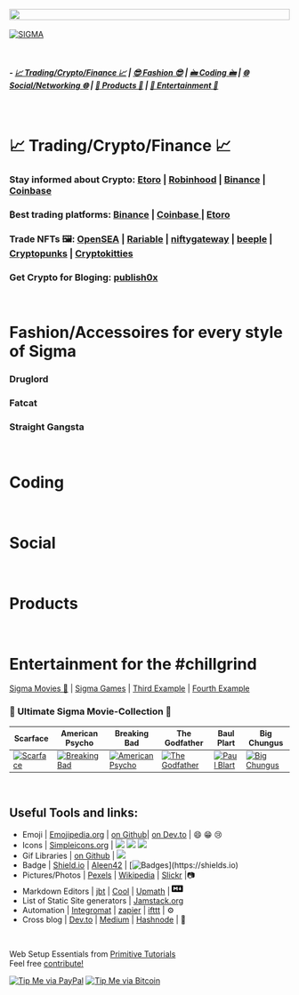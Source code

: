 <a > <img width ='100%'  height ='20px' src ='https://upload.wikimedia.org/wikipedia/commons/b/bf/GradientPurpleBlue.png'> 

[![SIGMA](https://raw.githubusercontent.com/prim4t/sigma-essentials/main/sigma2.gif)](https://prim4t.github.io/sigma-essentials) 

<a > <img width ='100%'  height ='5px' src ='https://upload.wikimedia.org/wikipedia/commons/b/bf/GradientPurpleBlue.png'> 

<a name="home"></a>
##### - [ 📈 Trading/Crypto/Finance 📈](#trading) | [😎 Fashion 😎](#fashion) | [🖮 Coding 🖮](#coding) | [🌐 Social/Networking 🌐](#social) | [🛒 Products 🛒](#products) | [🍿 Entertainment 🍿](#entertainment)

<a > <img width ='100%'  height ='5px' src ='https://upload.wikimedia.org/wikipedia/commons/b/bf/GradientPurpleBlue.png'> 



<a name="trading"></a>
#  📈 Trading/Crypto/Finance 📈

### Stay informed about Crypto: [Etoro](https://etoro.tw/3y1cWtA) | [Robinhood](#section) | [Binance](https://accounts.binance.com/en/register?ref=122687436) | [Coinbase ](https://www.coinbase.com/join/prim4t_i)

### ₿est trading platforms: [Binance](https://accounts.binance.com/en/register?ref=122687436) | [Coinbase ](https://www.coinbase.com/join/prim4t_i) |  [Etoro](https://etoro.tw/3y1cWtA) 


### Trade NFTs 🖼️: [OpenSEA](https://opensea.io?ref=0xd39D5362929DA4E3148dc8a44652094B6c1439bd) | [Rariable](https://rarible.com/) | [niftygateway](https://niftygateway.com/marketplace) | [beeple](https://niftygateway.com/marketplace) | [Cryptopunks](https://opensea.io/collection/cryptopunks?ref=0xd39D5362929DA4E3148dc8a44652094B6c1439bd) | [Cryptokitties](https://opensea.io/assets/cryptokitties?ref=0xd39D5362929DA4E3148dc8a44652094B6c1439bd) 

### Get Crypto for Bloging: [publish0x](https://www.publish0x.com/?a=YRdGv617bD) 


<a > <img width ='100%'  height ='5px' src ='https://upload.wikimedia.org/wikipedia/commons/b/bf/GradientPurpleBlue.png'> 
<a name="fashion"></a>
# Fashion/Accessoires for every style of Sigma

### Druglord

### Fatcat

### Straight Gangsta


<a > <img width ='100%'  height ='5px' src ='https://upload.wikimedia.org/wikipedia/commons/b/bf/GradientPurpleBlue.png'> 
<a name="coding"></a>
# Coding

<a > <img width ='100%'  height ='5px' src ='https://upload.wikimedia.org/wikipedia/commons/b/bf/GradientPurpleBlue.png'> 
<a name="social"></a>
# Social

<a > <img width ='100%'  height ='5px' src ='https://upload.wikimedia.org/wikipedia/commons/b/bf/GradientPurpleBlue.png'> 
<a name="products"></a>
# Products





<a > <img width ='100%'  height ='5px' src ='https://upload.wikimedia.org/wikipedia/commons/b/bf/GradientPurpleBlue.png'> 
<a name="entertainment"></a>
# Entertainment for the #chillgrind
[Sigma Movies 🍿](#example) | [Sigma Games](#section) | [Third Example](#third-example) | [Fourth Example](#Register-Domain)

### 🍿 Ultimate Sigma  Movie-Collection 🍿 

| Scarface | American Psycho |  Breaking Bad | The Godfather  | Baul Plart | Big Chungus | 
| --- |  --- | --- | --- | --- |--- |
| [![Scarface](https://m.media-amazon.com/images/M/MV5BNjdjNGQ4NDEtNTEwYS00MTgxLTliYzQtYzE2ZDRiZjFhZmNlXkEyXkFqcGdeQXVyNjU0OTQ0OTY@._V1_UX140_CR0,0,140,209_AL_.jpg)](https://www.imdb.com/title/tt0086250/?ref_=ttls_li_tt) | [![Breaking Bad](https://m.media-amazon.com/images/M/MV5BMjhiMzgxZTctNDc1Ni00OTIxLTlhMTYtZTA3ZWFkODRkNmE2XkEyXkFqcGdeQXVyNzkwMjQ5NzM@._V1_UY209_CR5,0,140,209_AL_.jpg)](https://www.imdb.com/title/tt0903747/?ref_=ttls_li_tt) | [![American Psycho](https://m.media-amazon.com/images/M/MV5BZTM2ZGJmNjQtN2UyOS00NjcxLWFjMDktMDE2NzMyNTZlZTBiXkEyXkFqcGdeQXVyNzkwMjQ5NzM@._V1_UY209_CR0,0,140,209_AL_.jpg)](https://www.imdb.com/title/tt0144084/?ref_=ttls_li_tt) | [![The Godfather](https://m.media-amazon.com/images/M/MV5BM2MyNjYxNmUtYTAwNi00MTYxLWJmNWYtYzZlODY3ZTk3OTFlXkEyXkFqcGdeQXVyNzkwMjQ5NzM@._V1_UY209_CR3,0,140,209_AL_.jpg)](https://www.imdb.com/title/tt0068646/?ref_=ttls_li_tt) | [![Paul Blart](https://m.media-amazon.com/images/M/MV5BMTM2NzA1MzE1NF5BMl5BanBnXkFtZTcwOTYyNDIzMg@@._V1_UY209_CR0,0,140,209_AL_.jpg)](https://www.imdb.com/title/tt1114740/?ref_=ttls_li_tt) | [![Big Chungus](https://m.media-amazon.com/images/M/MV5BNTUzNjZiODItNmE5MC00YmJkLWE4MGUtODY4NDg4NjBhZDk2XkEyXkFqcGdeQXVyODE1MDMxNTc@._V1_UY209_CR2,0,140,209_AL_.jpg)](https://www.imdb.com/title/tt11266954/?ref_=ttls_li_tt) |









<a > <img width ='100%'  height ='5px' src ='https://upload.wikimedia.org/wikipedia/commons/b/bf/GradientPurpleBlue.png'> 
## Useful Tools and links:


- Emoji | [Emojipedia.org](https://emojipedia.org/) | [on Github](https://gist.github.com/rxaviers/7360908)| [on Dev.to](https://dev.to/nikolab/complete-list-of-github-markdown-emoji-markup-5aia) | :smile: :grin: :cry:
- Icons | [Simpleicons.org](https://simpleicons.org/?q=netl) |  <a> <img width ='20px' src ='https://raw.githubusercontent.com/rahulbanerjee26/githubAboutMeGenerator/main/icons/reactjs.svg'> </a>
<a> <img width ='20px' src ='https://raw.githubusercontent.com/rahulbanerjee26/githubAboutMeGenerator/main/icons/javascript.svg'> </a>
 <a> <img width ='20px' src ='https://raw.githubusercontent.com/rahulbanerjee26/githubAboutMeGenerator/main/icons/python.svg'> </a> 
- Gif Libraries | [on Github](https://gifs.joelglovier.com/) | <a> <img src = "https://raw.githubusercontent.com/MartinHeinz/MartinHeinz/master/wave.gif" width = 20px> 
- Badge | [Shield.io](https://shields.io/category/social) | [Aleen42](https://github.com/aleen42/badges) | [![Badges](https://img.shields.io/badge/Cool-Badges-1462ab.svg?)](https://shields.io) 
- Pictures/Photos | [Pexels](https://www.pexels.com/) | [Wikipedia](https://commons.wikimedia.org/wiki/Category:Images) | [Slickr](https://slickr.vercel.app/app) |:camera:
- Markdown Editors | [jbt](https://jbt.github.io/markdown-editor/) | [Cool](https://coolmarkdowneditor.org/) | [Upmath](https://upmath.me/) | <a> <img width ='20px' src ='https://raw.githubusercontent.com/github/explore/80688e429a7d4ef2fca1e82350fe8e3517d3494d/topics/markdown/markdown.png'> </a> 
-  List of Static Site generators | [Jamstack.org](https://jamstack.org/generators/)
- Automation | [Integromat](https://www.integromat.com) | [zapier](https://zapier.com/) | [ifttt](https://ifttt.com/) | ⚙️ 
- Cross blog | [Dev.to](https://www.dev.to) | [Medium](https://medium.com/) | [Hashnode](https://hashnode.com/@PRIM4T/joinme) | :pencil:


<a> <img width ='100%'  height ='5px' src ='https://upload.wikimedia.org/wikipedia/commons/b/bf/GradientPurpleBlue.png'> </a>


Web Setup Essentials from [Primitive Tutorials](https://www.youtube.com/channel/UCMhW7mC8faCqTcRKbO0c7Cw) \
Feel free [contribute!](https://github.com/prim4t/Web-Setup-Essentials)


[![Tip Me via PayPal](https://img.shields.io/badge/PayPal-tip%20me-1462ab.svg?logo=paypal)](https://www.paypal.me/prim4tdotart)
[![Tip Me via Bitcoin](https://img.shields.io/badge/Bitcoin-tip%20me-f7931a.svg?logo=bitcoin)](https://raw.githubusercontent.com/kitian616/jekyll-TeXt-theme/master/docs/assets/images/3Fkufxcw2xd8HnaRJBNK4ccdtkUDyyNu4V.jpg)


